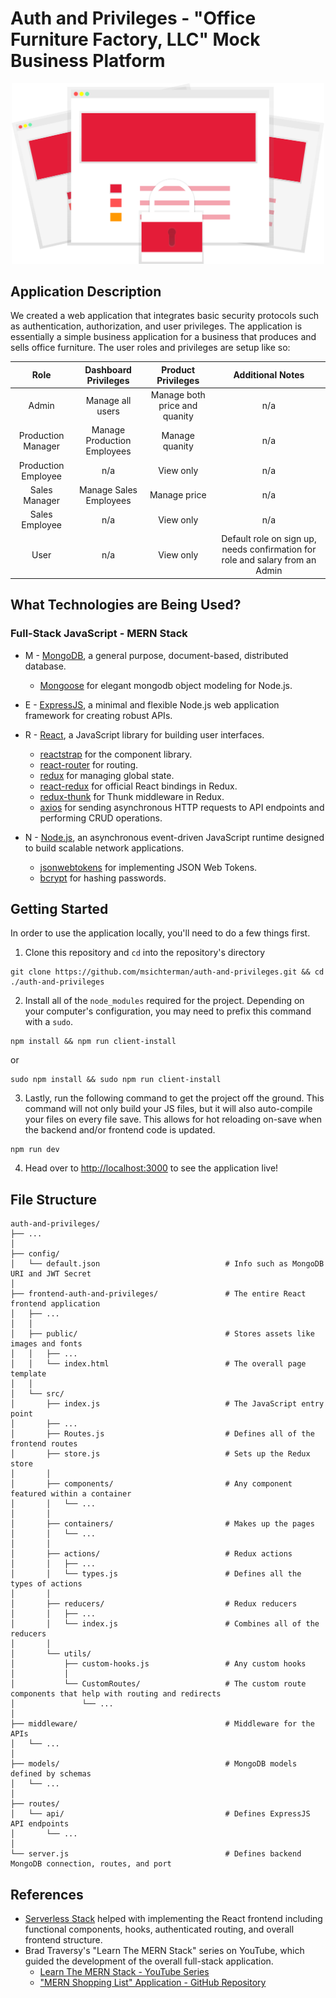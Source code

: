 # Auth and Privileges - "Office Furniture Factory, LLC" Mock Business Platform

<p align="center">
  <img src="./frontend-auth-and-privileges/public/safe.svg" alt="Auth and Privileges illustration" width="500px">
</p>

## Application Description
We created a web application that integrates basic security protocols such as authentication, authorization, and user privileges. The application is essentially a simple business application for a business that produces and sells office furniture. The user roles and privileges are setup like so:

| Role | Dashboard Privileges | Product Privileges | Additional Notes |
| :---: | :---: | :---: | :---: |
| Admin | Manage all users | Manage both price and quanity | n/a |
| Production Manager | Manage Production Employees | Manage quanity | n/a |
| Production Employee | n/a | View only | n/a |
| Sales Manager | Manage Sales Employees | Manage price | n/a |
| Sales Employee | n/a | View only | n/a |
| User | n/a | View only | Default role on sign up, needs confirmation for role and salary from an Admin |


## What Technologies are Being Used?
### Full-Stack JavaScript - MERN Stack
* M - [MongoDB](https://www.mongodb.com/), a general purpose, document-based, distributed database.
  * [Mongoose](https://mongoosejs.com/) for elegant mongodb object modeling for Node.js.
  
* E - [ExpressJS](https://expressjs.com/), a minimal and flexible Node.js web application framework for creating robust APIs.

* R - [React](https://reactjs.org/), a JavaScript library for building user interfaces.
  * [reactstrap](https://reactstrap.github.io/) for the component library.
  * [react-router](https://reacttraining.com/react-router/) for routing.
  * [redux](https://redux.js.org/) for managing global state.
  * [react-redux](https://react-redux.js.org/) for official React bindings in Redux.
  * [redux-thunk](https://www.npmjs.com/package/redux-thunk) for Thunk middleware in Redux.
  * [axios](https://www.npmjs.com/package/axios) for sending asynchronous HTTP requests to API endpoints and performing CRUD operations.
  
* N - [Node.js](https://nodejs.org/), an asynchronous event-driven JavaScript runtime designed to build scalable network applications.
  * [jsonwebtokens](https://www.npmjs.com/package/jsonwebtoken) for implementing JSON Web Tokens.
  * [bcrypt](https://www.npmjs.com/package/bcrypt) for hashing passwords.

## Getting Started
In order to use the application locally, you'll need to do a few things first.

1. Clone this repository and `cd` into the repository's directory
```
git clone https://github.com/msichterman/auth-and-privileges.git && cd ./auth-and-privileges
```

2. Install all of the `node_modules` required for the project. Depending on your computer's configuration, you may need to prefix this command with a `sudo`.
```
npm install && npm run client-install
```
or
```
sudo npm install && sudo npm run client-install
```

3. Lastly, run the following command to get the project off the ground. This command will not only build your JS files, but it will also auto-compile your files on every file save. This allows for hot reloading on-save when the backend and/or frontend code is updated.

```
npm run dev
```

4. Head over to [http://localhost:3000](http://localhost:3000) to see the application live!

## File Structure

    auth-and-privileges/
    ├── ...
    │
    ├── config/                                 
    │   └── default.json                            # Info such as MongoDB URI and JWT Secret
    │
    ├── frontend-auth-and-privileges/               # The entire React frontend application
    │   ├── ...
    │   │
    │   ├── public/                                 # Stores assets like images and fonts
    │   │   ├── ...
    │   │   └── index.html                          # The overall page template
    │   │
    │   └── src/
    │       ├── index.js                            # The JavaScript entry point
    │       ├── ...
    │       ├── Routes.js                           # Defines all of the frontend routes                            
    │       ├── store.js                            # Sets up the Redux store
    │       │
    │       ├── components/                         # Any component featured within a container
    │       │   └── ...
    │       │
    │       ├── containers/                         # Makes up the pages
    │       │   └── ...
    │       │
    │       ├── actions/                            # Redux actions
    │       │   ├── ...
    │       │   └── types.js                        # Defines all the types of actions
    │       │
    │       ├── reducers/                           # Redux reducers
    │       │   ├── ...
    │       │   └── index.js                        # Combines all of the reducers
    │       │
    │       └── utils/
    │           ├── custom-hooks.js                 # Any custom hooks
    │           │
    │           └── CustomRoutes/                   # The custom route components that help with routing and redirects
    │               └── ...
    │
    ├── middleware/                                 # Middleware for the APIs
    │   └── ...
    │
    ├── models/                                     # MongoDB models defined by schemas
    │   └── ...
    │
    ├── routes/
    │   └── api/                                    # Defines ExpressJS API endpoints 
    │       └── ...
    │
    └── server.js                                   # Defines backend MongoDB connection, routes, and port

## References
* [Serverless Stack](https://serverless-stack.com/#table-of-contents) helped with implementing the React frontend including functional components, hooks, authenticated routing, and overall frontend structure.
* Brad Traversy's "Learn The MERN Stack" series on YouTube, which guided the development of the overall full-stack application.
    * [Learn The MERN Stack - YouTube Series](https://www.youtube.com/playlist?list=PLillGF-RfqbbiTGgA77tGO426V3hRF9iE)
    * ["MERN Shopping List" Application - GitHub Repository](https://github.com/bradtraversy/mern_shopping_list)

